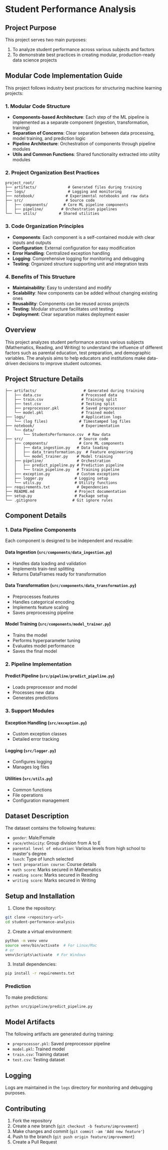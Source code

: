 # Student Performance Analysis

## Project Purpose
This project serves two main purposes:
1. To analyze student performance across various subjects and factors
2. To demonstrate best practices in creating modular, production-ready data science projects

## Modular Code Implementation Guide
This project follows industry best practices for structuring machine learning projects:

### 1. Modular Code Structure
- **Components-based Architecture**: Each step of the ML pipeline is implemented as a separate component (ingestion, transformation, training)
- **Separation of Concerns**: Clear separation between data processing, model training, and prediction logic
- **Pipeline Architecture**: Orchestration of components through pipeline modules
- **Utils and Common Functions**: Shared functionality extracted into utility modules

### 2. Project Organization Best Practices
```
project_root/
├── artifacts/              # Generated files during training
├── logs/                   # Logging and monitoring
├── notebook/              # Experimental notebooks and raw data
├── src/                   # Source code
│   ├── components/       # Core ML pipeline components
│   ├── pipeline/        # Orchestration pipelines
└── └── utils/          # Shared utilities
```

### 3. Code Organization Principles
- **Components**: Each component is a self-contained module with clear inputs and outputs
- **Configuration**: External configuration for easy modification
- **Error Handling**: Centralized exception handling
- **Logging**: Comprehensive logging for monitoring and debugging
- **Testing**: Organized structure supporting unit and integration tests

### 4. Benefits of This Structure
- **Maintainability**: Easy to understand and modify
- **Scalability**: New components can be added without changing existing ones
- **Reusability**: Components can be reused across projects
- **Testing**: Modular structure facilitates unit testing
- **Deployment**: Clear separation makes deployment easier

## Overview
This project analyzes student performance across various subjects (Mathematics, Reading, and Writing) to understand the influence of different factors such as parental education, test preparation, and demographic variables. The analysis aims to help educators and institutions make data-driven decisions to improve student outcomes.

## Project Structure Details
```
├── artifacts/                     # Generated during training
│   ├── data.csv                  # Processed data
│   ├── train.csv                 # Training split
│   ├── test.csv                  # Testing split
│   ├── preprocessor.pkl          # Saved preprocessor
│   └── model.pkl                 # Trained model
├── logs/                         # Application logs
│   └── (log files)              # Timestamped log files
├── notebook/                     # Experimentation
│   └── data/
│       └── StudentsPerformance.csv  # Raw data
├── src/                         # Source code
│   ├── components/              # Core ML components
│   │   ├── data_ingestion.py   # Data loading
│   │   ├── data_transformation.py  # Feature engineering
│   │   └── model_trainer.py    # Model training
│   ├── pipeline/               # Orchestration
│   │   ├── predict_pipeline.py # Prediction pipeline
│   │   └── train_pipeline.py   # Training pipeline
│   ├── exception.py            # Custom exceptions
│   ├── logger.py              # Logging setup
│   └── utils.py               # Utility functions
├── requirements.txt            # Dependencies
├── README.md                  # Project documentation
├── setup.py                   # Package setup
└── .gitignore                # Git ignore rules
```

## Component Details

### 1. Data Pipeline Components
Each component is designed to be independent and reusable:

#### Data Ingestion (`src/components/data_ingestion.py`)
- Handles data loading and validation
- Implements train-test splitting
- Returns DataFrames ready for transformation

#### Data Transformation (`src/components/data_transformation.py`)
- Preprocesses features
- Handles categorical encoding
- Implements feature scaling
- Saves preprocessing pipeline

#### Model Training (`src/components/model_trainer.py`)
- Trains the model
- Performs hyperparameter tuning
- Evaluates model performance
- Saves the final model

### 2. Pipeline Implementation

#### Predict Pipeline (`src/pipeline/predict_pipeline.py`)
- Loads preprocessor and model
- Processes new data
- Generates predictions

### 3. Support Modules
#### Exception Handling (`src/exception.py`)
- Custom exception classes
- Detailed error tracking

#### Logging (`src/logger.py`)
- Configures logging
- Manages log files

#### Utilities (`src/utils.py`)
- Common functions
- File operations
- Configuration management

## Dataset Description
The dataset contains the following features:
- `gender`: Male/Female
- `race/ethnicity`: Group division from A to E
- `parental level of education`: Various levels from high school to master's degree
- `lunch`: Type of lunch selected
- `test preparation course`: Course details
- `math score`: Marks secured in Mathematics
- `reading score`: Marks secured in Reading
- `writing score`: Marks secured in Writing

## Setup and Installation

1. Clone the repository:
```bash
git clone <repository-url>
cd student-performance-analysis
```

2. Create a virtual environment:
```bash
python -m venv venv
source venv/bin/activate  # For Linux/Mac
# or
venv\Scripts\activate  # For Windows
```

3. Install dependencies:
```bash
pip install -r requirements.txt
```


### Prediction
To make predictions:
```bash
python src/pipeline/predict_pipeline.py
```

## Model Artifacts
The following artifacts are generated during training:
- `preprocessor.pkl`: Saved preprocessor pipeline
- `model.pkl`: Trained model
- `train.csv`: Training dataset
- `test.csv`: Testing dataset

## Logging
Logs are maintained in the `logs` directory for monitoring and debugging purposes.

## Contributing
1. Fork the repository
2. Create a new branch (`git checkout -b feature/improvement`)
3. Make changes and commit (`git commit -am 'Add new feature'`)
4. Push to the branch (`git push origin feature/improvement`)
5. Create a Pull Request
